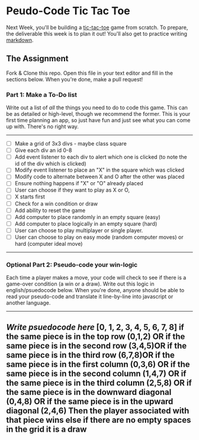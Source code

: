 # Peudo-Code Tic Tac Toe

Next Week, you'll be building a [tic-tac-toe](https://en.wikipedia.org/wiki/Tic-tac-toe) game from scratch. To prepare, the deliverable this week is to plan it out! You'll also get to practice writing [markdown](https://guides.github.com/features/mastering-markdown/).

## The Assignment

Fork & Clone this repo. Open this file in your text editor and fill in the sections below. When you're done, make a pull request!

### Part 1: Make a To-Do list

Write out a list of *all* the things you need to do to code this game. This can be as detailed or high-level, though we recommend the former. This is your first time planning an app, so just have fun and just see what you can come up with. There's no right way.

---

- [ ] Make a grid of 3x3 divs - maybe class square
- [ ] Give each div an id 0-8
- [ ] Add event listener to each div to alert which one is clicked (to note the id of the div which is clicked)
- [ ] Modify event listener to place an "X" in the square which was clicked
- [ ] Modify code to alternate between X and O after the other was placed
- [ ] Ensure nothing happens if "X" or "O" already placed
- [ ] User can choose if they want to play as X or O,
- [ ] X starts first
- [ ] Check for a win condition or draw
- [ ] Add ability to reset the game
- [ ] Add computer to place randomly in an empty square (easy)
- [ ] Add computer to place logically in an empty square (hard)
- [ ] User can choose to play multiplayer or single player.
- [ ] User can choose to play on easy mode (random computer moves) or hard (computer ideal move)
---

### Optional Part 2: Pseudo-code your win-logic

Each time a player makes a move, your code will check to see if there is a game-over condition (a win or a draw). Write out this logic in english/psuedocode below. When you're done, anyone should be able to read your pseudo-code and translate it line-by-line into javascript or another language.

---

*Write psuedocode here*
[0, 1, 2,
 3, 4, 5,
 6, 7, 8]
if the same piece is in the top row (0,1,2) OR
if the same piece is in the second row (3,4,5)OR
if the same piece is in the third row (6,7,8)OR
if the same piece is in the first column (0,3,6) OR
if the same piece is in the second column (1,4,7) OR
if the same piece is in the third column (2,5,8) OR
if the same piece is in the downward diagonal (0,4,8) OR
if the same piece is in the upward diagonal (2,4,6)
Then the player associated with that piece wins
else if there are no empty spaces in the grid
it is a draw
---

